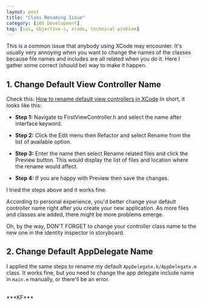 ```yaml
---
layout: post
title: "Class Renaming Issue"
category: [iOS Development]
tag: [ios, objective-c, xcode, technical problem]
---
```

<div class = "message">
This is a common issue that anybody using XCode may encounter. It's usually very annoying when you want to change the names of the classes because file names and includes are all related when you do it. Here I gather some correct (should be) way to make it happen. 
</div>

## 1. Change Default View Controller Name

Check this: [How to rename default view controllers in XCode](http://rshankar.com/how-to-rename-default-view-controllers-in-xcode/)
In short, it looks like this:

- **Step 1:** Navigate to FirstViewController.h and select the name after interface keyword.

- **Step 2:** Click the Edit menu then Refactor and select Rename from the list of available option.

- **Step 3:** Enter the name then select Rename related files and click the Preview button. This would display the list of files and location where the rename would affect.

- **Step 4:** If you are happy with Preview then save the changes.

I tried the steps above and it works fine.

According to personal experience, you'd better change your default controller name right after you create your new  application. As more files and classes are added, there might be more problems emerge.

Oh, by the way, DON'T FORGET to change your controller class name to the new one in the identity inspector in storyboard.

## 2. Change Default AppDelegate Name

I applied the same steps to rename my default `AppDelegate.h/AppDelegate.m` class. It works fine, but you need to change the app delegate include name in `main.m` manually, or there'll be an error.





<br>
***KF***
